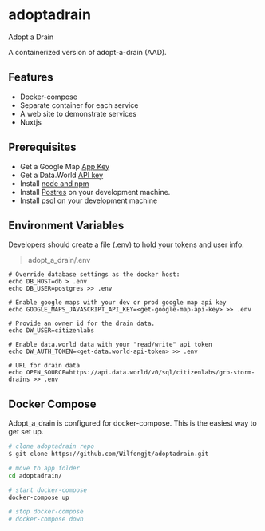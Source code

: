 # adoptadrain

Adopt a Drain

A containerized version of adopt-a-drain (AAD).

## Features

* Docker-compose 
* Separate container for each service
* A web site to demonstrate services
* Nuxtjs


## Prerequisites

* Get a Google Map [App Key](https://developers.google.com/maps/documentation/javascript/get-api-key)
* Get a Data.World [API key](https://data.world)  
* Install [node and npm](https://www.npmjs.com/get-npm)
* Install [Postres](https://www.postgresql.org) on your development machine.  
* Install [psql](https://www.postgresql.org/download/) on your development machine

## Environment Variables
Developers should create a file (.env) to hold your tokens and user info.
> adopt_a_drain/.env

```
# Override database settings as the docker host:
echo DB_HOST=db > .env
echo DB_USER=postgres >> .env

# Enable google maps with your dev or prod google map api key
echo GOOGLE_MAPS_JAVASCRIPT_API_KEY=<get-google-map-api-key> >> .env

# Provide an owner id for the drain data.
echo DW_USER=citizenlabs

# Enable data.world data with your "read/write" api token
echo DW_AUTH_TOKEN=<get-data.world-api-token> >> .env

# URL for drain data
echo OPEN_SOURCE=https://api.data.world/v0/sql/citizenlabs/grb-storm-drains >> .env
```


## Docker Compose
Adopt_a_drain is configured for docker-compose. This is the easiest way to get set up.

``` bash
# clone adoptadrain repo
$ git clone https://github.com/Wilfongjt/adoptadrain.git

# move to app folder
cd adoptadrain/

# start docker-compose
docker-compose up

# stop docker-compose
# docker-compose down
```
